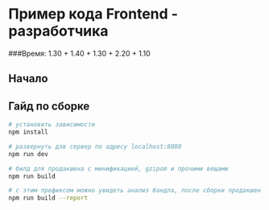 # Пример кода Frontend - разработчика 

###Время: 1.30 + 1.40 + 1.30 + 2.20 + 1.10

## Начало





## Гайд по сборке

``` bash
# установить зависимости
npm install

# развернуть дэв сервер по адресу localhost:8080
npm run dev

# билд для продакшена с минификацией, gzipom и прочими вещами
npm run build

# с этим префиксом можно увидеть анализ бандла, после сборки продакшен версии
npm run build --report
```

